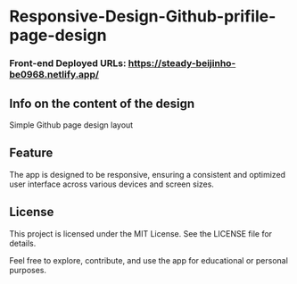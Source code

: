 # Responsive-Design-Github-prifile-page-design

### Front-end Deployed URLs: https://steady-beijinho-be0968.netlify.app/

## Info on the content of the design
Simple Github page design layout

## Feature
The app is designed to be responsive, ensuring a consistent and optimized user interface across various devices and screen sizes.

## License

This project is licensed under the MIT License. See the LICENSE file for details.

Feel free to explore, contribute, and use the app for educational or personal purposes.
